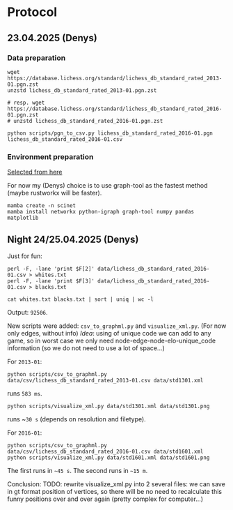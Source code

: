 # Protocol

## 23.04.2025 (Denys)

### Data preparation

```
wget https://database.lichess.org/standard/lichess_db_standard_rated_2013-01.pgn.zst
unzstd lichess_db_standard_rated_2013-01.pgn.zst

# resp. wget https://database.lichess.org/standard/lichess_db_standard_rated_2016-01.pgn.zst
# unzstd lichess_db_standard_rated_2016-01.pgn.zst
```

```
python scripts/pgn_to_csv.py lichess_db_standard_rated_2016-01.pgn lichess_db_standard_rated_2016-01.csv
```

### Environment preparation
[Selected from here](https://wiki.python.org/moin/PythonGraphLibraries)

For now my (Denys) choice is to use graph-tool as the fastest method (maybe rustworkx will be faster).

```
mamba create -n scinet
mamba install networkx python-igraph graph-tool numpy pandas matplotlib
```

## Night 24/25.04.2025 (Denys)
Just for fun: 
```
perl -F, -lane 'print $F[2]' data/lichess_db_standard_rated_2016-01.csv > whites.txt
perl -F, -lane 'print $F[3]' data/lichess_db_standard_rated_2016-01.csv > blacks.txt

cat whites.txt blacks.txt | sort | uniq | wc -l
```
Output: `92506`.

New scripts were added: `csv_to_graphml.py` and `visualize_xml.py`. (For now only edges, without info)
*Idea*:  using of unique code we can add to any game, so in worst case we only need node-edge-node-elo-unique_code information (so we do not need to use a lot of space...)

For `2013-01`:
```
python scripts/csv_to_graphml.py data/csv/lichess_db_standard_rated_2013-01.csv data/std1301.xml
```
runs `583 ms`.

```
python scripts/visualize_xml.py data/std1301.xml data/std1301.png
```

runs ~`30 s` (depends on resolution and filetype).

For `2016-01`:
```
python scripts/csv_to_graphml.py data/csv/lichess_db_standard_rated_2016-01.csv data/std1601.xml
python scripts/visualize_xml.py data/std1601.xml data/std1601.png
```
The first runs in `~45 s`.
The second runs in `~15 m`.

Conclusion: TODO: rewrite visualize_xml.py into 2 several files: we can save in gt format position of vertices, so there will be no need to recalculate this funny positions over and over again (pretty complex for computer...)